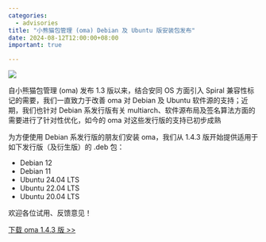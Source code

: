 ```yaml
---
categories:
  - advisories
title: "小熊猫包管理 (oma) Debian 及 Ubuntu 版安装包发布"
date: 2024-08-12T12:00:00+08:00
important: true

---
```

![](/assets/oma/oma-slim.png)


自小熊猫包管理 (oma) 发布 1.3 版以来，结合安同 OS 方面引入 Spiral 兼容性标记的需要，我们一直致力于改善 oma 对 Debian 及 Ubuntu 软件源的支持；近期，我们也针对 Debian 系发行版有关 multiarch、软件源布局及签名算法方面的需要进行了针对性优化，如今的 oma 对这些发行版的支持已初步成熟

为方便使用 Debian 系发行版的朋友们安装 oma，我们从 1.4.3 版开始提供适用于如下发行版（及衍生版）的 .deb 包：

- Debian 12
- Debian 11
- Ubuntu 24.04 LTS
- Ubuntu 22.04 LTS
- Ubuntu 20.04 LTS

欢迎各位试用、反馈意见！

[下载 oma 1.4.3 版 >> ](https://github.com/AOSC-Dev/oma/releases/tag/v1.4.3-with-deb-ci)
